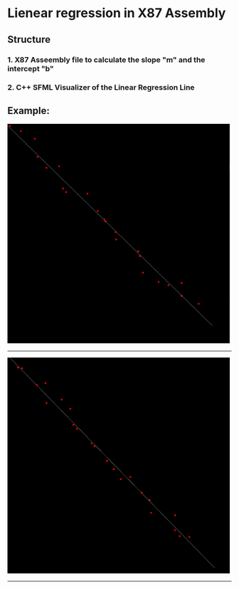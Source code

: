 # Lienear regression in X87 Assembly

## Structure

### 1. X87 Asseembly file to calculate the slope "m" and the intercept "b"

### 2. C++ SFML Visualizer of the Linear Regression Line

## Example:

<img width="500px" src='./readme-examples/1.png'>
<hr/>
<img width="500px" src='./readme-examples/2.png'>
<hr/>
